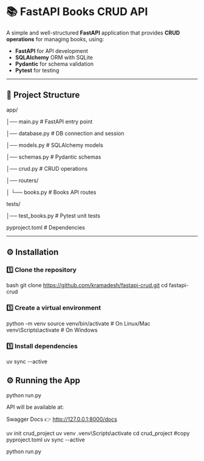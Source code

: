 
# 📚 FastAPI Books CRUD API

A simple and well-structured **FastAPI** application that provides **CRUD operations** for managing books, using:

- **FastAPI** for API development
- **SQLAlchemy** ORM with SQLite
- **Pydantic** for schema validation
- **Pytest** for testing

---

## 📂 Project Structure

app/

│── main.py # FastAPI entry point

│── database.py # DB connection and session

│── models.py # SQLAlchemy models

│── schemas.py # Pydantic schemas

│── crud.py # CRUD operations

│── routers/

│ └── books.py # Books API routes

tests/

│── test_books.py # Pytest unit tests

pyproject.toml # Dependencies


---

## ⚙️ Installation

### 1️⃣ Clone the repository
bash
git clone https://github.com/kramadesh/fastapi-crud.git
cd fastapi-crud

### 1️⃣ Create a virtual environment

python -m venv
source venv/bin/activate   # On Linux/Mac
venv\Scripts\activate      # On Windows


### 1️⃣ Install dependencies

uv sync --active

## ⚙️ Running the App

python run.py

API will be available at:

Swagger Docs 👉 http://127.0.0.1:8000/docs




uv init crud_project
uv venv
.venv\Scripts\activate
cd crud_project
#copy pyproject.toml
uv sync --active

python run.py
